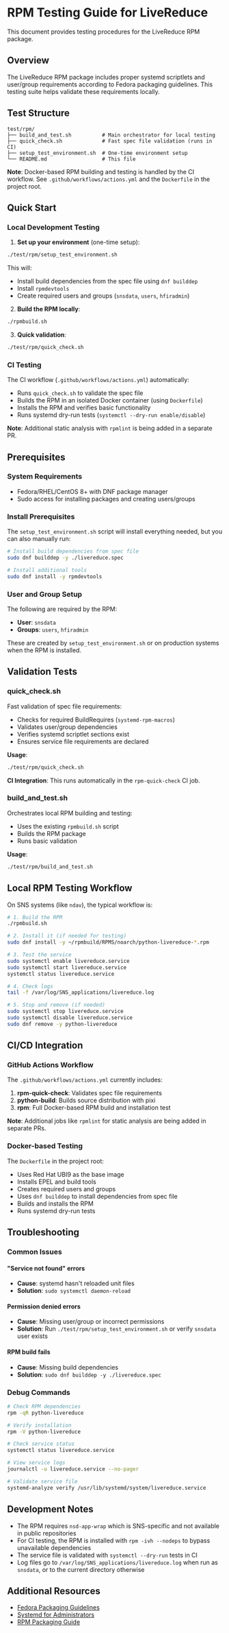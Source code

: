 # RPM Testing Guide for LiveReduce

This document provides testing procedures for the LiveReduce RPM package.

## Overview

The LiveReduce RPM package includes proper systemd scriptlets and user/group requirements according to Fedora packaging guidelines. This testing suite helps validate these requirements locally.

## Test Structure

```
test/rpm/
├── build_and_test.sh          # Main orchestrator for local testing
├── quick_check.sh             # Fast spec file validation (runs in CI)
├── setup_test_environment.sh  # One-time environment setup
└── README.md                  # This file
```

**Note**: Docker-based RPM building and testing is handled by the CI workflow. See `.github/workflows/actions.yml` and the `Dockerfile` in the project root.

## Quick Start

### Local Development Testing

1. **Set up your environment** (one-time setup):
```bash
./test/rpm/setup_test_environment.sh
```

This will:
- Install build dependencies from the spec file using `dnf builddep`
- Install `rpmdevtools`
- Create required users and groups (`snsdata`, `users`, `hfiradmin`)

2. **Build the RPM locally**:
```bash
./rpmbuild.sh
```

3. **Quick validation**:
```bash
./test/rpm/quick_check.sh
```

### CI Testing

The CI workflow (`.github/workflows/actions.yml`) automatically:
- Runs `quick_check.sh` to validate the spec file
- Builds the RPM in an isolated Docker container (using `Dockerfile`)
- Installs the RPM and verifies basic functionality
- Runs systemd dry-run tests (`systemctl --dry-run enable/disable`)

**Note**: Additional static analysis with `rpmlint` is being added in a separate PR.

## Prerequisites

### System Requirements

- Fedora/RHEL/CentOS 8+ with DNF package manager
- Sudo access for installing packages and creating users/groups

### Install Prerequisites

The `setup_test_environment.sh` script will install everything needed, but you can also manually run:

```bash
# Install build dependencies from spec file
sudo dnf builddep -y ./livereduce.spec

# Install additional tools
sudo dnf install -y rpmdevtools
```

### User and Group Setup

The following are required by the RPM:
- **User**: `snsdata`
- **Groups**: `users`, `hfiradmin`

These are created by `setup_test_environment.sh` or on production systems when the RPM is installed.

## Validation Tests

### quick_check.sh

Fast validation of spec file requirements:
- Checks for required BuildRequires (`systemd-rpm-macros`)
- Validates user/group dependencies
- Verifies systemd scriptlet sections exist
- Ensures service file requirements are declared

**Usage**:
```bash
./test/rpm/quick_check.sh
```

**CI Integration**: This runs automatically in the `rpm-quick-check` CI job.

### build_and_test.sh

Orchestrates local RPM building and testing:
- Uses the existing `rpmbuild.sh` script
- Builds the RPM package
- Runs basic validation

**Usage**:
```bash
./test/rpm/build_and_test.sh
```

## Local RPM Testing Workflow

On SNS systems (like `ndav`), the typical workflow is:

```bash
# 1. Build the RPM
./rpmbuild.sh

# 2. Install it (if needed for testing)
sudo dnf install -y ~/rpmbuild/RPMS/noarch/python-livereduce-*.rpm

# 3. Test the service
sudo systemctl enable livereduce.service
sudo systemctl start livereduce.service
systemctl status livereduce.service

# 4. Check logs
tail -f /var/log/SNS_applications/livereduce.log

# 5. Stop and remove (if needed)
sudo systemctl stop livereduce.service
sudo systemctl disable livereduce.service
sudo dnf remove -y python-livereduce
```

## CI/CD Integration

### GitHub Actions Workflow

The `.github/workflows/actions.yml` currently includes:

1. **rpm-quick-check**: Validates spec file requirements
2. **python-build**: Builds source distribution with pixi
3. **rpm**: Full Docker-based RPM build and installation test

**Note**: Additional jobs like `rpmlint` for static analysis are being added in separate PRs.

### Docker-based Testing

The `Dockerfile` in the project root:
- Uses Red Hat UBI9 as the base image
- Installs EPEL and build tools
- Creates required users and groups
- Uses `dnf builddep` to install dependencies from spec file
- Builds and installs the RPM
- Runs systemd dry-run tests

## Troubleshooting

### Common Issues

#### "Service not found" errors
- **Cause**: systemd hasn't reloaded unit files
- **Solution**: `sudo systemctl daemon-reload`

#### Permission denied errors
- **Cause**: Missing user/group or incorrect permissions
- **Solution**: Run `./test/rpm/setup_test_environment.sh` or verify `snsdata` user exists

#### RPM build fails
- **Cause**: Missing build dependencies
- **Solution**: `sudo dnf builddep -y ./livereduce.spec`

### Debug Commands

```bash
# Check RPM dependencies
rpm -qR python-livereduce

# Verify installation
rpm -V python-livereduce

# Check service status
systemctl status livereduce.service

# View service logs
journalctl -u livereduce.service --no-pager

# Validate service file
systemd-analyze verify /usr/lib/systemd/system/livereduce.service
```

## Development Notes

- The RPM requires `nsd-app-wrap` which is SNS-specific and not available in public repositories
- For CI testing, the RPM is installed with `rpm -ivh --nodeps` to bypass unavailable dependencies
- The service file is validated with `systemctl --dry-run` tests in CI
- Log files go to `/var/log/SNS_applications/livereduce.log` when run as `snsdata`, or to the current directory otherwise

## Additional Resources

- [Fedora Packaging Guidelines](https://docs.fedoraproject.org/en-US/packaging-guidelines/)
- [Systemd for Administrators](https://www.freedesktop.org/wiki/Software/systemd/)
- [RPM Packaging Guide](https://rpm-packaging-guide.github.io/)
